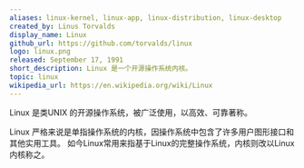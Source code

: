 ```yaml
---
aliases: linux-kernel, linux-app, linux-distribution, linux-desktop
created_by: Linus Torvalds
display_name: Linux
github_url: https://github.com/torvalds/linux
logo: linux.png
released: September 17, 1991
short_description: Linux 是一个开源操作系统内核。
topic: linux
wikipedia_url: https://en.wikipedia.org/wiki/Linux
---
```

Linux 是类UNIX 的开源操作系统，被广泛使用，以高效、可靠著称。

Linux 严格来说是单指操作系统的内核，因操作系统中包含了许多用户图形接口和其他实用工具。
如今Linux常用来指基于Linux的完整操作系统，内核则改以Linux内核称之。